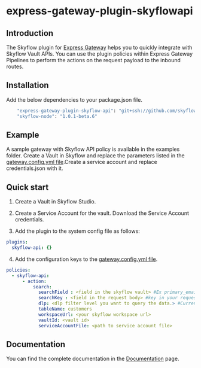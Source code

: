 # express-gateway-plugin-skyflowapi


## Introduction

The Skyflow plugin for [Express Gateway](https://express-gateway.io) helps you to quickly integrate with Skyflow Vault APIs. You can use the plugin policies within Express Gateway Pipelines to perform the actions on the request payload to the inbound routes. 

## Installation

Add the below dependencies to your package.json file.

```bash
    "express-gateway-plugin-skyflow-api": "git+ssh://github.com/skyflowtech/express-gateway-plugin-skyflowapi.git",
    "skyflow-node": "1.0.1-beta.6"

```

## Example
A sample gateway with Skyflow API policy is available in the examples folder. Create a Vault in Skyflow and replace the parameters listed in the [gateway.config.yml file](/examples/config/gateway.config.yml).Create a service account and replace credentials.json with it.

## Quick start

1. Create a Vault in Skyflow Studio.  

2. Create a Service Account for the vault. Download the Service Account credentials.

3. Add the plugin to the system config file as follows:
```yml
plugins:
  skyflow-api: {}
```


4. Add the configuration keys to the [gateway.config.yml file](https://www.express-gateway.io/docs/configuration/gateway.config.yml/).

```yaml
policies:
  - skyflow-api:
      - action:
          search: 
            searchField : <field in the skyflow vault> #Ex primary_email
            searchKey : <field in the request body> #key in your request body
            dlp: <dlp filter level you want to query the data.> #Currently accepts Plain_Text,TOKEN
            tableName: customers
            workspaceUrl: <your skyflow workspace url> 
            vaultId: <vault id>
            serviceAccountFile: <path to service account file>
```

## Documentation

You can find the complete documentation in the [Documentation](/Docs.md) page.